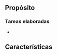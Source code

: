 ## Propósito

<!-- Descripcion del problema o la funcionalidad -->

### Tareas elaboradas

<!-- Listado de las tareas elaboradas. Ej: Adición de logs que documentan el proceso de registro -->

-

## Características

<!-- Descripcion de las tarea elaboradas -->
